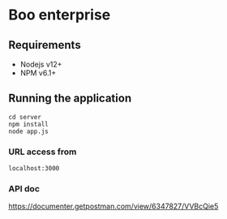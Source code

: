 # Boo enterprise

## Requirements
- Nodejs v12+
- NPM v6.1+

## Running the application
```
cd server
npm install
node app.js
```

### URL access from
```
localhost:3000
```

### API doc
https://documenter.getpostman.com/view/6347827/VVBcQie5